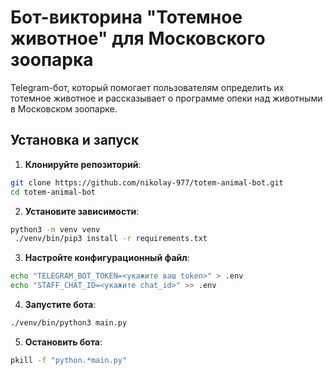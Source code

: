 # Бот-викторина "Тотемное животное" для Московского зоопарка

Telegram-бот, который помогает пользователям определить их тотемное животное и рассказывает о программе опеки над животными в Московском зоопарке.

## Установка и запуск

1. **Клонируйте репозиторий**:
```bash
git clone https://github.com/nikolay-977/totem-animal-bot.git
cd totem-animal-bot
```

2. **Установите зависимости**:
```bash
python3 -m venv venv
 ./venv/bin/pip3 install -r requirements.txt
```

3. **Настройте конфигурационный файл**:

```bash
echo "TELEGRAM_BOT_TOKEN=<укажите ваш token>" > .env
echo "STAFF_CHAT_ID=<укажите chat_id>" >> .env
 ```

4. **Запустите бота**:
```bash
./venv/bin/python3 main.py
 ```

5. **Остановить бота**:
```bash
pkill -f "python.*main.py"
```

